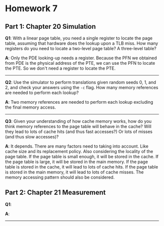 # Homework 7

## Part 1: Chapter 20 Simulation

**Q1**: With a linear page table, you need a single register to locate the page table, assuming that hardware does the lookup upon a TLB miss. How many registers do you need to locate a two-level page table? A three-level table?

**A**: Only the PDE looking-up needs a register. Because the PFN we obtained from PDE is the physical address of the PTE, we can use the PFN to locate the PTE. So we don't need a register to locate the PTE.

---

**Q2**: Use the simulator to perform translations given random seeds 0, 1, and 2, and check your answers using the `-c` flag. How many memory references are needed to perform each lookup?

**A**: Two memory references are needed to perform each lookup excluding the final memory access.

---

**Q3**: Given your understanding of how cache memory works, how do you think memory references to the page table will behave in the cache? Will they lead to lots of cache hits (and thus fast accesses?) Or lots of misses (and thus slow accesses)?

**A**: It depends. There are many factors need to taking into account. Like cache size and its replacement policy. Also considering the locality of the page table. If the page table is small enough, it will be stored in the cache. If the page table is large, it will be stored in the main memory. If the page table is stored in the cache, it will lead to lots of cache hits. If the page table is stored in the main memory, it will lead to lots of cache misses. The memory accessing pattern should also be considered.

## Part 2: Chapter 21 Measurement

**Q1**:

**A**:

---

